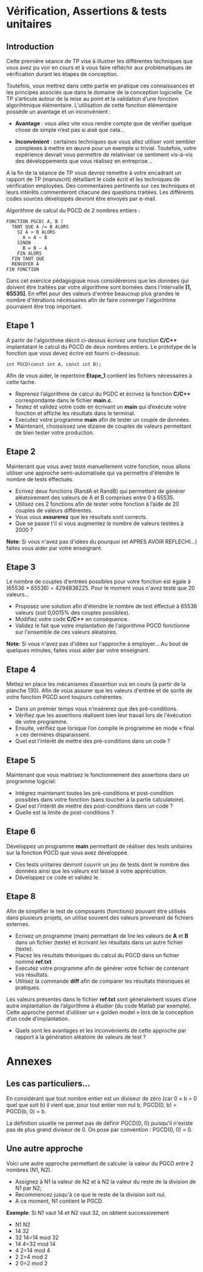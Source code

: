 # Vérification, Assertions & tests unitaires

## Introduction

Cette première séance de TP vise à illustrer les différentes techniques que vous avez pu voir en cours et à vous faire réfléchir aux problèmatiques de vérification durant les étapes de conception.

Toutefois, vous mettrez dans cette partie en pratique ces connaissances et les principes associés que dans le domaine de la conception logicielle. Ce TP s’articule autour de la mise au point et la validation d’une fonction algorihtmique élémentaire. L’utilisation de cette fonction élémentaire possède un avantage et un inconvénient :

- **Avantage** : vous allez vite vous rendre compte que de vérifier quelque chose de simple n’est pas si aisé que cela…

- **Inconvénient** : certaines techniques que vous allez utiliser vont sembler complexes à mettre en œuvre pour un exemple si trivial. Toutefois, votre expérience devrait vous permettre de relativiser ce sentiment vis-à-vis des développements que vous réalisez en entreprise...

A la fin de la séance de TP vous devrez remettre à votre encadrant un rapport de TP (manuscrit) détaillant le code écrit et les techniques de vérification employées. Des commentaires pertinents sur ces techniques et leurs intérêts commenteront chacune des questions traitées. Les différents codes sources développés devront être envoyés par e-mail.

Algorithme de calcul du PGCD de 2 nombres entiers :

```
FONCTION PGCD( A, B )
  TANT QUE A /= B ALORS
    SI A > B ALORS
      A = A – B
    SINON
      B = B – A
    FIN ALORS
  FIN TANT QUE
  RENVOYER A
FIN FONCTION
```

Dans cet exercice pédagogique nous considérerons que les données qui doivent être traitées par votre algorithme sont bornées dans l'intervalle **[1, 65535]**. En effet pour des valeurs d'entrée beaucoup plus grandes le nombre d'itérations nécessaires afin de faire converger l'algorihtme pourraient être trop important.

## Etape 1

A partir de l'algorithme décrit ci-dessus écrivez une fonction **C/C++** implantatant le calcul du PGCD de deux nombres entiers. Le prototype de la fonction que vous devez écrire est fourni ci-dessous:

```
int PGCD(const int A, const int B);
```

Afin de vous aider, le repertoire **Etape_1** contient les fichiers nécessaires à cette tache.

- Reprenez l’algorithme de calcul du PGDC et écrivez la fonction **C/C++** correspondante dans le fichier **main.c**.
- Testez et validez votre code en écrivant un **main** qui d’exécute votre fonction et affiche les résultats dans le terminal.
- Executez votre programme **main** afin de tester un couple de données.
- Maintenant, choississez une dizaine de couples de valeurs permettant de bien tester votre production.

## Etape 2

Maintenant que vous avez testé manuellement votre fonction, nous allons utiliser une approche semi-automatisée qui va permettre d'étendre le nombre de tests éffectués.

- Ecrivez deux fonctions (RandA et RandB) qui permettent de générer aléatoirement des valeurs de A et B comprises entre 0 à 65535.
- Utilisez ces 2 fonctions afin de tester votre fonction à l’aide de 20 couples de valeurs différentes.
- Vous vous **assurerez** que les résultats sont corrects.
- Que se passe t'il si vous augmentez le nombre de valeurs testées à 2000 ?

**Note**: Si vous n'avez pas d'idées du pourquoi (et APRES AVOIR REFLECHI...) faites vous aider par votre enseignant.

## Etape 3

Le nombre de couples d'entrées possibles pour votre fonction est égale à (65536 * 65536) = 4294836225. Pour le moment vous n'avez testé que 20 valeurs...

- Proposez une solution afin d'étendre le nombre de test éffectué à 65536 valeurs (soit 0,0015% des couples possibles).
- Modifiez votre code **C/C++** en conséquence.
- Validez le fait que votre implantation de l'algorithme PGCD fonctionne sur l'ensemble de ces valeurs aléatoires.

**Note**: Si vous n'avez pas d'idées sur l'approche à employer... Au bout de quelques minutes, faites vous aider par votre enseignant.

## Etape 4

Mettez en place les mécanismes d’assertion vus en cours (à partir de la planche 130). Afin de vous assurer que les valeurs d'entrée et de sorite de votre fonction PGCD sont toujours cohérentes.

- Dans un premier temps vous n'insérerez que des pré-conditions.
- Vérifiez que les assertions réalisent bien leur travail lors de l'éxécution de votre programme.
- Ensuite, vérifiez que lorsque l’on compile le programme en mode « final » ces dernières disparaissent.
- Quel est l’intérêt de mettre des pré-conditions dans un code ?

## Etape 5

Maintenant que vous maitrisez le fonctionnement des assertions dans un programme logiciel:

- Intégrez maintenant toutes les pré-conditions et post-condition possibles dans votre fonction (sans toucher à la partie calculatoire).
- Quel est l’intérêt de mettre des post-conditions dans un code ?
- Quelle est la limite de post-conditions ?

## Etape 6

Développez un programme **main** permettant de réaliser des tests unitaires sur la fonction PGCD que vous avez développée.

- Ces tests unitaires devront couvrir un jeu de tests dont le nombre des données ainsi que les valeurs est laissé à votre appréciation.
- Développez ce code et validez le.

## Etape 8

Afin de simplifier le test de composants (fonctions) pouvant être utilisés dans plusieurs projets, on utilise souvent des valeurs provenant de fichiers externes.

- Ecrivez un programme (main) permettant de lire les valeurs de **A** et **B** dans un fichier (texte) et écrivant les résultats dans un autre fichier (texte).
- Placez les résultats théoriques du calcul du PGCD dans un fichier nommé **ref.txt** 
- Executez votre programme afin de générer votre fichier de contenant vos résultats.
- Utilisez la commande **diff** afin de comparer les résultats théoriques et pratiques.

Les valeurs présentes dans le fichier **ref.txt** sont généralement issues d’une autre implantation de l’algorithme à étudier (du code Matlab par exemple). Cette approche permet d’utiliser un « golden model » lors de la conception d’un code d’implantation.

- Quels sont les avantages et les inconvénients de cette approche par rapport à la génération aléatoire de valeurs de test ?

# Annexes

## Les cas particuliers...

En considérant que tout nombre entier est un diviseur de zéro (car 0 × b = 0 quel que soit b) il vient que, pour tout entier non nul b, PGCD(0, b) = PGCD(b, 0) = b.

La définition usuelle ne permet pas de définir PGCD(0, 0) puisqu'il n'existe pas de plus grand diviseur de 0. On pose par convention : PGCD(0, 0) = 0.

## Une autre approche

Voici une autre approche permettant de calculer la valeur du PGCD entre 2 nombres (N1, N2).

- Assignez à N1 la valeur de N2 et à N2 la valeur du reste de la division de N1 par N2;
- Recommencez jusqu'à ce que le reste de la division soit nul. 
- A ce moment, N1 contient le PGCD.

**Exemple**: Si N1 vaut 14 et N2 vaut 32, on obtient successivement

- N1			N2
- 14			32
- 32			14=14 mod 32
- 14			4=32 mod 14
- 4			2=14 mod 4
- 2			2=4 mod 2
- 2			0=2 mod 2
